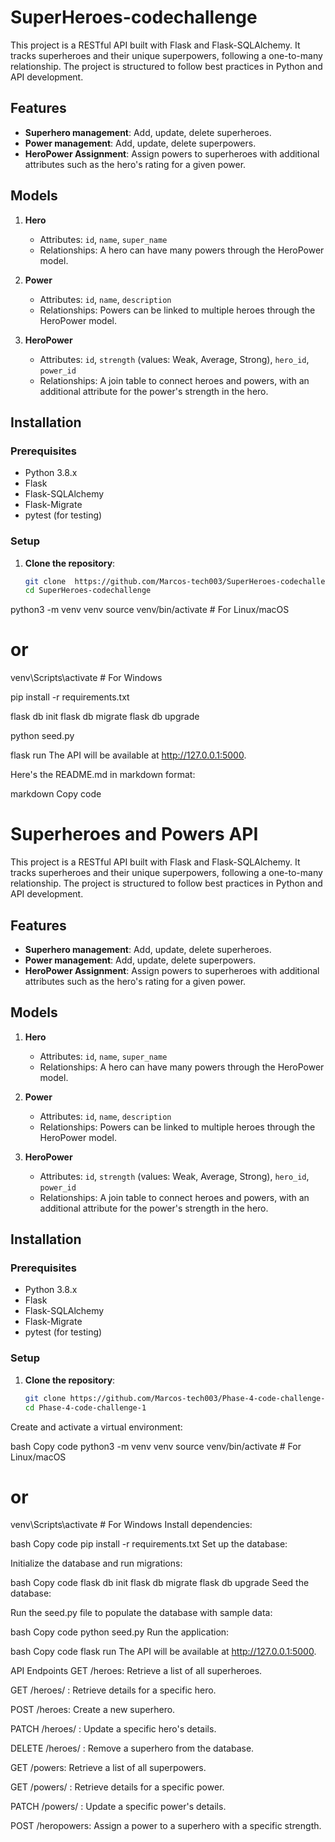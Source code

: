 # SuperHeroes-codechallenge


This project is a RESTful API built with Flask and Flask-SQLAlchemy. It tracks superheroes and their unique superpowers, following a one-to-many relationship. The project is structured to follow best practices in Python and API development.

## Features

- **Superhero management**: Add, update, delete superheroes.
- **Power management**: Add, update, delete superpowers.
- **HeroPower Assignment**: Assign powers to superheroes with additional attributes such as the hero's rating for a given power.

## Models

1. **Hero**
   - Attributes: `id`, `name`, `super_name`
   - Relationships: A hero can have many powers through the HeroPower model.

2. **Power**
   - Attributes: `id`, `name`, `description`
   - Relationships: Powers can be linked to multiple heroes through the HeroPower model.

3. **HeroPower**
   - Attributes: `id`, `strength` (values: Weak, Average, Strong), `hero_id`, `power_id`
   - Relationships: A join table to connect heroes and powers, with an additional attribute for the power's strength in the hero.

## Installation

### Prerequisites

- Python 3.8.x
- Flask
- Flask-SQLAlchemy
- Flask-Migrate
- pytest (for testing)

### Setup

1. **Clone the repository**:

   ```bash
   git clone  https://github.com/Marcos-tech003/SuperHeroes-codechallenge
   cd SuperHeroes-codechallenge


python3 -m venv venv
source venv/bin/activate  # For Linux/macOS
# or
venv\Scripts\activate     # For Windows

pip install -r requirements.txt


flask db init
flask db migrate
flask db upgrade


python seed.py


flask run
The API will be available at http://127.0.0.1:5000.



Here's the README.md in markdown format:

markdown
Copy code
# Superheroes and Powers API

This project is a RESTful API built with Flask and Flask-SQLAlchemy. It tracks superheroes and their unique superpowers, following a one-to-many relationship. The project is structured to follow best practices in Python and API development.

## Features

- **Superhero management**: Add, update, delete superheroes.
- **Power management**: Add, update, delete superpowers.
- **HeroPower Assignment**: Assign powers to superheroes with additional attributes such as the hero's rating for a given power.

## Models

1. **Hero**
   - Attributes: `id`, `name`, `super_name`
   - Relationships: A hero can have many powers through the HeroPower model.

2. **Power**
   - Attributes: `id`, `name`, `description`
   - Relationships: Powers can be linked to multiple heroes through the HeroPower model.

3. **HeroPower**
   - Attributes: `id`, `strength` (values: Weak, Average, Strong), `hero_id`, `power_id`
   - Relationships: A join table to connect heroes and powers, with an additional attribute for the power's strength in the hero.

## Installation

### Prerequisites

- Python 3.8.x
- Flask
- Flask-SQLAlchemy
- Flask-Migrate
- pytest (for testing)

### Setup

1. **Clone the repository**:

   ```bash
   git clone https://github.com/Marcos-tech003/Phase-4-code-challenge-1.git
   cd Phase-4-code-challenge-1
Create and activate a virtual environment:

bash
Copy code
python3 -m venv venv
source venv/bin/activate  # For Linux/macOS
# or
venv\Scripts\activate     # For Windows
Install dependencies:

bash
Copy code
pip install -r requirements.txt
Set up the database:

Initialize the database and run migrations:

bash
Copy code
flask db init
flask db migrate
flask db upgrade
Seed the database:

Run the seed.py file to populate the database with sample data:

bash
Copy code
python seed.py
Run the application:

bash
Copy code
flask run
The API will be available at http://127.0.0.1:5000.

API Endpoints
GET /heroes: Retrieve a list of all superheroes.

GET /heroes/
: Retrieve details for a specific hero.

POST /heroes: Create a new superhero.

PATCH /heroes/
: Update a specific hero's details.

DELETE /heroes/
: Remove a superhero from the database.

GET /powers: Retrieve a list of all superpowers.

GET /powers/
: Retrieve details for a specific power.

PATCH /powers/
: Update a specific power's details.

POST /heropowers: Assign a power to a superhero with a specific strength.